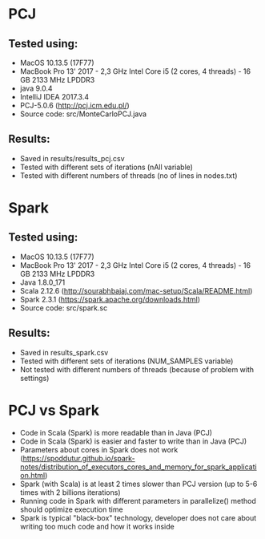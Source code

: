 # PCJ

## Tested using:
- MacOS 10.13.5 (17F77)
- MacBook Pro 13' 2017 - 2,3 GHz Intel Core i5 (2 cores, 4 threads) - 16 GB 2133 MHz LPDDR3
- java 9.0.4
- IntelliJ IDEA 2017.3.4
- PCJ-5.0.6 (http://pcj.icm.edu.pl/)
- Source code: src/MonteCarloPCJ.java

## Results:
- Saved in results/results_pcj.csv
- Tested with different sets of iterations (nAll variable)
- Tested with different numbers of threads (no of lines in nodes.txt)

# Spark

## Tested using:
- MacOS 10.13.5 (17F77)
- MacBook Pro 13' 2017 - 2,3 GHz Intel Core i5 (2 cores, 4 threads) - 16 GB 2133 MHz LPDDR3
- Java 1.8.0_171
- Scala 2.12.6 (http://sourabhbajaj.com/mac-setup/Scala/README.html)
- Spark 2.3.1 (https://spark.apache.org/downloads.html)
- Source code: src/spark.sc

## Results:
- Saved in results_spark.csv
- Tested with different sets of iterations (NUM_SAMPLES variable)
- Not tested with different numbers of threads (because of problem with settings)

# PCJ vs Spark
- Code in Scala (Spark) is more readable than in Java (PCJ)
- Code in Scala (Spark) is easier and faster to write than in Java (PCJ)
- Parameters about cores in Spark does not work (https://spoddutur.github.io/spark-notes/distribution_of_executors_cores_and_memory_for_spark_application.html)
- Spark (with Scala) is at least 2 times slower than PCJ version (up to 5-6 times with 2 billions iterations)
- Running code in Spark with different parameters in parallelize() method should optimize execution time
- Spark is typical "black-box" technology, developer does not care about writing too much code and how it works inside   